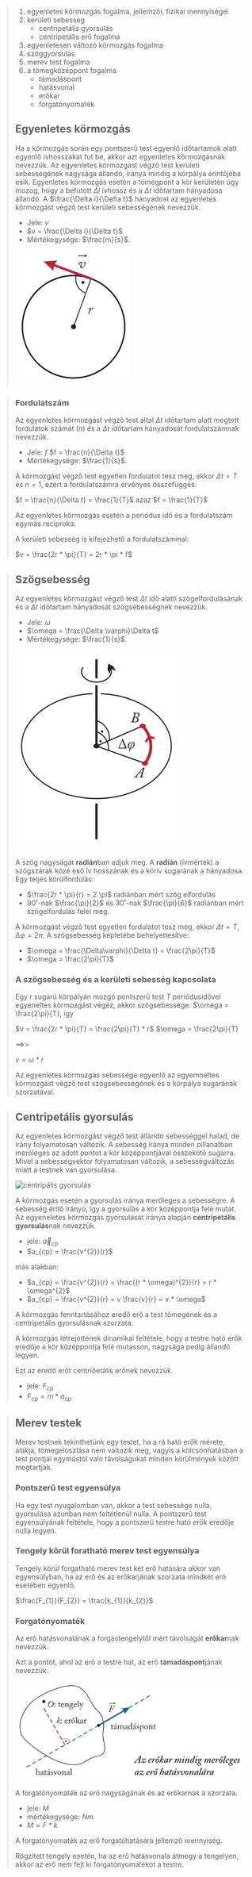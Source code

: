 > 1. egyenletes körmozgás fogalma, jellemzői, fizikai mennyiségei
> 1. kerületi sebesség
>    - centripetális gyorsulás
>    - centripetális erő fogalma
> 1. egyenletesen változó körmozgás fogalma
> 1. szöggyorsulás
> 1. merev test fogalma
> 1. a tömegközéppont fogalma
>    - támadáspont
>    - hatásvonal
>    - erőkar
>    - forgatónyomaték
>
> ## Egyenletes körmozgás
>
> Ha a körmozgás során egy pontszerű test egyenlő időtartamok alatt egyenlő ívhosszakat fut be, akkor azt egyenletes körmozgásnak nevezzük.
> Az egyenletes körmozgást végző test kerületi sebességének nagysága állandó, iránya mindig a körpálya érintőjéba esik.
> Egyenletes körmozgás esetén a tömegpont a kör kerületén úgy mozog, hogy a befutott $\Delta i$ ívhossz és a $\Delta t$ időtartam hányadosa állandó.
> A $\frac{\Delta i}{\Delta t}$ hányadost az egyenletes körmozgást végző test kerületi sebességének nevezzük.
> - Jele: $v$
> - $v = \frac{\Delta i}{\Delta t}$
> - Mértékegysége: $\frac{m}{s}$.
>
> ![körmozgás](../images/fizika-keruleti-sebesseg-001.png)

> ### Fordulatszám
>
> Az egyenletes körmozgást végző test által $\Delta t$ időtartam alatt megtett fordulatok számát ($n$) és a $\Delta t$ időtartam hányadosát fordulatszámnak nevezzük.
> - Jele: $f$
> $f = \frac{n}{\Delta t}$
> - Mértékegysége: $\frac{1}{s}$.
>
> A körmozgást végző test egyetlen fordulatot tesz meg, ekkor $\Delta t = T$ és $n = 1$, ezért a fordulatszámra érvényes összefüggés:
>
> $f = \frac{n}{\Delta t} = \frac{1}{T}$ azaz $f = \frac{1}{T}$
>
> Az egyenletes körmozgás esetén a periódus idő és a fordulatszám egymás reciproka.
>
> A kerületi sebesség is kifejezhető a fordulatszámmal:
>
> $v = \frac{2r * \pi}{T} = 2r * \pi * f$

> ## Szögsebesség
>
> Az egyenletes körmozgást végző test $\Delta t$ idő alatti szögelfordulásának és a $\Delta t$ időtartam hányadosát szögsebességnek nevezzük.
> - Jele: $\omega$
> - $\omega = \frac{\Delta \varphi}\Delta t$
> - Mértékegysége: $\frac{1}{s}$.
>
> ![szögsebesség](../images/fizika-szogsebesseg-001.png)
>
> A szög nagyságát **radián**ban adjuk meg.
> A **radián** (ívmérték) a szögszárak közé eső ív hosszának és a körív sugarának a hányadosa.
> Egy teljes körülfordulás:
> - $\frac{2r * \pi}{r} = 2 \pi$ radiánban mért szög elfordulás
> - $90˚$-nak $\frac{\pi}{2}$ és $30˚$-nak $\frac{\pi}{6}$ radiánban mért szögelfordulás felel meg.
>
> A körmozgást végző test egyetlen fordulatot tesz meg, ekkor $\Delta t = T$, $\Delta \varphi = 2\pi$.
> A szögsebesség képletébe behelyettesítve:
> - $\omega = \frac{\Delta\varphi}{\Delta t} = \frac{2\pi}{T}$
> - $\omega = \frac{2\pi}{T}$
>
> ### A szögsebesség és a kerületi sebesség kapcsolata
>
> Egy $r$ sugarú körpályán mozgó pontszerű test $T$ periódusidővel egyeneltes körmozgást végez, akkor szögsebessége: $\omega = \frac{2\pi}{T}, így
>
> $v = \frac{2r * \pi}{T} = \frac{2\pi}{T} * r$
> $\omega = \frac{2\pi}{T}
>
> ==>>
>
> $v = \omega * r$
>
> Az egyenletes körmozgás sebessége egyenlő az egyemneltes körmozgást végző test szögsebességének és a körpálya sugarának szorzatával.

> ## Centripetális gyorsulás
>
> Az egyenletes körmozgást végző test állandó sebességgel halad, de irány folyamatosan változik. A sebesség iránya minden pillanatban merőleges az adott pontot a kör középpontjával összekötő sugárra. Mivel a sebességvektor folyamatosan változik, a sebességváltozás miatt a testnek van gyorsulása.
>
> ![centripális gyorsulás](../images/fizika-centripetális-gyorsulas-001.png)
>
> A körmozgás esetén a gyorsulás iránya merőleges a sebességre. A sebesség éritő irányú, így a gyorsulás a kör középpontja felé mutat. Az egyeneletes körmozgás gyorsulását iránya alapján **centripetális gyorsulás**nak nevezzük.
> - jele: $\vec a_{cp}$
> - $a_{cp} = \frac{v^{2}}{r}$
>
> más alakban:
>
> - $a_{cp} = \frac{v^{2}}{r} = \frac{(r * \omega)^{2}}{r} = r * \omega^{2}$
> - $a_{cp} = \frac{v^{2}}{r} = v \frac{v}{r} = v * \omega$
>
> A körmozgás fenntartásához eredő erő a test tömegének és a centripetális gyorsulásnak szorzata.
>
> A körmozgás létrejöttének dinamikai feltétele, hogy a testre ható erők eredője a kör középpontja felé mutasson, nagysága pedig állandó legyen.
>
> Ezt az eredő erőt centriőetális erőnek nevezzük.
> - jele: $F_{cp}$
> - $F_{cp} = m * a_{cp}$

> ## Merev testek
>
> Merev testnek tekinthetünk egy testet, ha a rá ható erők mérete, alakja, tömegeloszlása nem változik meg, vagyis a kölcsönhatásban a test pontjai egymástól való távolságukat minden körülmények között megtartják.
>
> ### Pontszerű test egyensúlya
>
> Ha egy test nyugalomban van, akkor a test sebessége nulla, gyorsulása azonban nem feltétlenül nulla.
> A pontszerű test egyensúlyának feltétele, hogy a pontszerű testre ható erők eredője nulla legyen.
>
> ### Tengely körül foratható merev test egyensúlya
>
> Tengely körül forgatható merev test két erő hatására akkor van egyensúlyban, ha az erő és az erőkarjának szorzata mindkét erő esetében egyenlő.
>
> $\frac{F_{1}}{F_{2}} = \frac{k_{1}}{k_{2}}$
>
> ### Forgatónyomaték
>
> Az erő hatásvonalának a forgástengelytől mért távolságát **erőkar**nak nevezzük.
>
> Azt a pontot, ahol az erő a testre hat, az erő **támadáspont**jának nevezzük.
>
> ![Forgatónyomaték](../images/fizika-forgatonyomatek-001.png)
>
> A forgatónyomaték az erő nagyságának és az erőkarnak a szorzata.
> - jele: $M$
> - mértékegysége: $Nm$
> - $M = F * k$
>
> A forgatónyomaték  az erő forgatóhatására jellemző mennyiség.
>
> Rögzített tengely esetén, ha az erő hatásvonala átmegy a tengelyen, akkor az erő nem fejt ki forgatónyomatékot a testre.
